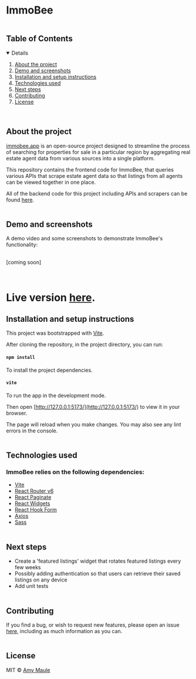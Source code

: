 # ImmoBee

<!-- TABLE OF CONTENTS -->
  <summary><h2 style="display: inline-block">Table of Contents</h2></summary>
  <details open="open">
  <ol>
    <li>
      <a href="#about-the-project">About the project</a>
    </li>
    <li>
      <a href="#demo-and-screenshots">Demo and screenshots</a>
    </li>
    <li>
      <a href="#installation-and-setup-instructions">Installation and setup instructions</a>
    </li>
    <li>
      <a href="#technologies-used">Technologies used</a>
    </li>
    <li>
      <a href="#next-steps">Next steps</a>
    </li>
    <!-- <li>
      <a href="#current-issues">Current issues</a>
    </li> -->
    <li>
      <a href="#contributing">Contributing</a>
    </li>
    <li><a href="#license">License</a></li>
  </ol>
</details>
<br>

## About the project

[immobee.app](https://immobee.app/) is an open-source project designed to streamline the process of searching for properties for sale in a particular region by aggregating real estate agent data from various sources into a single platform. 

This repository contains the frontend code for ImmoBee, that queries various APIs that scrape estate agent data so that listings from all agents can be viewed together in one place.

All of the backend code for this project including APIs and scrapers can be found [here](https://github.com/suspiciousleaf/immo_app).
<br><br>

## Demo and screenshots
A demo video and some screenshots to demonstrate ImmoBee's functionality:
<br><br>

[coming soon]

<br>
<h1 style="border-bottom: none;">
  Live version <a href="https://immobee.app/">here</a>.
</h1>

## Installation and setup instructions
This project was bootstrapped with [Vite](https://vitejs.dev/).

After cloning the repository, in the project directory, you can run:

#### `npm install`

To install the project dependencies.

#### `vite`

To run the app in the development mode.

Then open [http://127.0.0.1:5173/](http://127.0.0.1:5173/) to view it in your browser.

The page will reload when you make changes. You may also see any lint errors in the console.
<br><br>

## Technologies used
### ImmoBee relies on the following dependencies:
* [Vite](https://vitejs.dev/)
* [React Router v6](https://reactrouter.com/en/main)
* [React Paginate](https://www.npmjs.com/package/react-paginate)
* [React Widgets](https://jquense.github.io/react-widgets/docs/)
* [React Hook Form](https://react-hook-form.com/)
* [Axios](https://axios-http.com/docs/intro)
* [Sass](https://sass-lang.com/)
<br><br>

## Next steps
* Create a 'featured listings' widget that rotates featured listings every few weeks
* Possibly adding authentication so that users can retrieve their saved listings on any device
* Add unit tests
<br><br>

<!-- ## Current issues
[coming soon]
<br><br> -->

## Contributing
If you find a bug, or wish to request new features, please open an issue [here](https://github.com/AmyMaule/real-estate-immobee/issues/new), including as much information as you can.
<br><br>

## License
MIT © [Amy Maule](https://github.com/AmyMaule)
